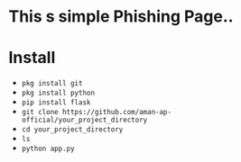 # This s simple Phishing Page..


# Install

* `pkg install git`
* `pkg install python`
* `pip install flask`
* `git clone https://github.com/aman-ap-official/your_project_directory`
* `cd your_project_directory`
* `ls`
* `python app.py`
